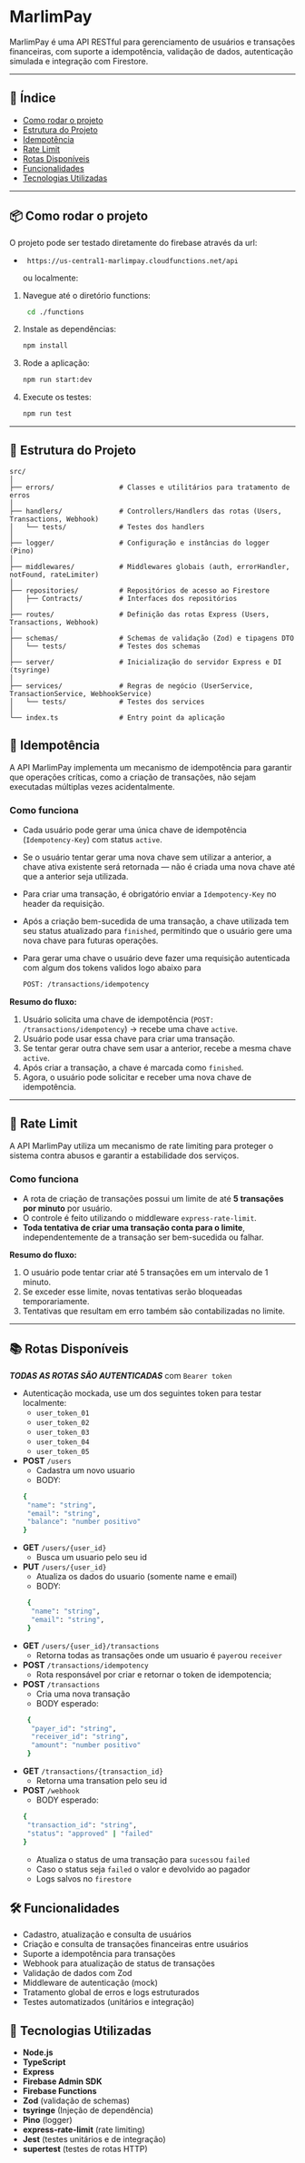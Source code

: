 # MarlimPay

MarlimPay é uma API RESTful para gerenciamento de usuários e transações financeiras, com suporte a idempotência, validação de dados, autenticação simulada e integração com Firestore.

---

## 📑 Índice

- [Como rodar o projeto](#-como-rodar-o-projeto)
- [Estrutura do Projeto](#-estrutura-do-projeto)
- [Idempotência](#-idempotência)
- [Rate Limit](#-rate-limit)
- [Rotas Disponíveis](#-rotas-disponíveis)
- [Funcionalidades](#-funcionalidades)
- [Tecnologias Utilizadas](#-tecnologias-utilizadas)

---

## 📦 Como rodar o projeto

O projeto pode ser testado diretamente do firebase através da url:

- ```
   https://us-central1-marlimpay.cloudfunctions.net/api
  ```

  ou localmente:

1. Navegue até o diretório functions:

   ```bash
    cd ./functions
   ```

2. Instale as dependências:

   ```bash
   npm install
   ```

3. Rode a aplicação:

   ```bash
   npm run start:dev
   ```

4. Execute os testes:
   ```bash
   npm run test
   ```

---

## 📁 Estrutura do Projeto

```
src/
│
├── errors/                # Classes e utilitários para tratamento de erros
│
├── handlers/              # Controllers/Handlers das rotas (Users, Transactions, Webhook)
│   └── tests/             # Testes dos handlers
│
├── logger/                # Configuração e instâncias do logger (Pino)
│
├── middlewares/           # Middlewares globais (auth, errorHandler, notFound, rateLimiter)
│
├── repositories/          # Repositórios de acesso ao Firestore
│   ├── Contracts/         # Interfaces dos repositórios
│
├── routes/                # Definição das rotas Express (Users, Transactions, Webhook)
│
├── schemas/               # Schemas de validação (Zod) e tipagens DTO
│   └── tests/             # Testes dos schemas
│
├── server/                # Inicialização do servidor Express e DI (tsyringe)
│
├── services/              # Regras de negócio (UserService, TransactionService, WebhookService)
│   └── tests/             # Testes dos services
│
└── index.ts               # Entry point da aplicação
```

## 🔑 Idempotência

A API MarlimPay implementa um mecanismo de idempotência para garantir que operações críticas, como a criação de transações, não sejam executadas múltiplas vezes acidentalmente.

### Como funciona

- Cada usuário pode gerar uma única chave de idempotência (`Idempotency-Key`) com status `active`.
- Se o usuário tentar gerar uma nova chave sem utilizar a anterior, a chave ativa existente será retornada — não é criada uma nova chave até que a anterior seja utilizada.
- Para criar uma transação, é obrigatório enviar a `Idempotency-Key` no header da requisição.
- Após a criação bem-sucedida de uma transação, a chave utilizada tem seu status atualizado para `finished`, permitindo que o usuário gere uma nova chave para futuras operações.
- Para gerar uma chave o usuário deve fazer uma requisição autenticada com algum dos tokens validos logo abaixo para

  ```bash
  POST: /transactions/idempotency
  ```

**Resumo do fluxo:**

1. Usuário solicita uma chave de idempotência (`POST: /transactions/idempotency`) → recebe uma chave `active`.
2. Usuário pode usar essa chave para criar uma transação.
3. Se tentar gerar outra chave sem usar a anterior, recebe a mesma chave `active`.
4. Após criar a transação, a chave é marcada como `finished`.
5. Agora, o usuário pode solicitar e receber uma nova chave de idempotência.

---

## 🚦 Rate Limit

A API MarlimPay utiliza um mecanismo de rate limiting para proteger o sistema contra abusos e garantir a estabilidade dos serviços.

### Como funciona

- A rota de criação de transações possui um limite de até **5 transações por minuto** por usuário.
- O controle é feito utilizando o middleware `express-rate-limit`.
- **Toda tentativa de criar uma transação conta para o limite**, independentemente de a transação ser bem-sucedida ou falhar.

**Resumo do fluxo:**

1. O usuário pode tentar criar até 5 transações em um intervalo de 1 minuto.
2. Se exceder esse limite, novas tentativas serão bloqueadas temporariamente.
3. Tentativas que resultam em erro também são contabilizadas no limite.

---

## 📚 Rotas Disponíveis

**_TODAS AS ROTAS SÃO AUTENTICADAS_** com `Bearer token`

- Autenticação mockada, use um dos seguintes token para testar localmente:
  - `user_token_01`
  - `user_token_02`
  - `user_token_03`
  - `user_token_04`
  - `user_token_05`
- **POST** `/users`
  - Cadastra um novo usuario
  - BODY:
  ```bash
  {
   "name": "string",
   "email": "string",
   "balance": "number positivo"
  }
  ```
- **GET** `/users/{user_id}`
  - Busca um usuario pelo seu id
- **PUT** `/users/{user_id}`
  - Atualiza os dados do usuario (somente name e email)
  - BODY:
  ```bash
   {
    "name": "string",
    "email": "string",
   }
  ```
- **GET** `/users/{user_id}/transactions`
  - Retorna todas as transações onde um usuario é `payer`ou `receiver`
- **POST** `/transactions/idempotency`
  - Rota responsável por criar e retornar o token de idempotencia;
- **POST** `/transactions`
  - Cria uma nova transação
  - BODY esperado:
  ```bash
   {
    "payer_id": "string",
    "receiver_id": "string",
    "amount": "number positivo"
   }
  ```
- **GET** `/transactions/{transaction_id}`
  - Retorna uma transation pelo seu id
- **POST** `/webhook`
  - BODY esperado:
  ```bash
  {
   "transaction_id": "string",
   "status": "approved" | "failed"
  }
  ```
  - Atualiza o status de uma transação para `sucess`ou `failed`
  - Caso o status seja `failed` o valor e devolvido ao pagador
  - Logs salvos no `firestore`

## 🛠️ Funcionalidades

- Cadastro, atualização e consulta de usuários
- Criação e consulta de transações financeiras entre usuários
- Suporte a idempotência para transações
- Webhook para atualização de status de transações
- Validação de dados com Zod
- Middleware de autenticação (mock)
- Tratamento global de erros e logs estruturados
- Testes automatizados (unitários e integração)

## 🚀 Tecnologias Utilizadas

- **Node.js**
- **TypeScript**
- **Express**
- **Firebase Admin SDK**
- **Firebase Functions**
- **Zod** (validação de schemas)
- **tsyringe** (Injeção de dependência)
- **Pino** (logger)
- **express-rate-limit** (rate limiting)
- **Jest** (testes unitários e de integração)
- **supertest** (testes de rotas HTTP)
